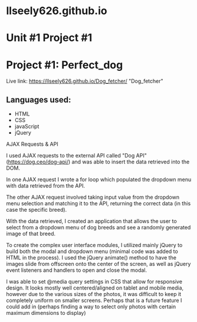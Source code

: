# llseely626.github.io
# Unit #1 Project #1

# Project #1: Perfect_dog 

Live link: https://llseely626.github.io/Dog_fetcher/ "Dog_fetcher"

## Languages used:
* HTML
* CSS
* javaScript
* jQuery

AJAX Requests & API

I used AJAX requests to the external API called "Dog API" (https://dog.ceo/dog-api/) and was able to insert the data retrieved into the DOM. 

In one AJAX request I wrote a for loop which populated the dropdown menu with data retrieved from the API.

The other AJAX request involved taking input value from the dropdown menu selection and matching it to the API, returning the correct data (in this case the specific breed).

With the data retrieved, I created an application that allows the user to select from a dropdown menu of dog breeds and see a randomly generated image of that breed.

To create the complex user interface modules, I utilized mainly jQuery to build both the modal and dropdown menu (minimal code was added to HTML in the process). I used the jQuery animate() method to have the images slide from offscreen onto the center of the screen, as well as jQuery event listeners and handlers to open and close the modal.

I was able to set @media query settings in CSS that allow for responsive design. It looks mostly well centered/aligned on tablet and mobile media, however due to the various sizes of the photos, it was difficult to keep it completely uniform on smaller screens. Perhaps that is a future feature I could add in (perhaps finding a way to select only photos with certain maximum dimensions to display)
